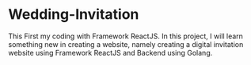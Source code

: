 # Wedding-Invitation
This First my coding with Framework ReactJS. In this project, I will learn something new in creating a website, namely creating a digital invitation website using Framework ReactJS and Backend using Golang.

